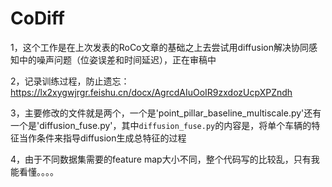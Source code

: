 # CoDiff

1，这个工作是在上次发表的RoCo文章的基础之上去尝试用diffusion解决协同感知中的噪声问题（位姿误差和时间延迟），正在审稿中

2，记录训练过程，防止遗忘：
https://lx2xygwjrgr.feishu.cn/docx/AgrcdAIuOoIR9zxdozUcpXPZndh

3，主要修改的文件就是两个，一个是'point_pillar_baseline_multiscale.py'还有一个是'diffusion_fuse.py'，其中`diffusion_fuse.py`的内容是，将单个车辆的特征当作条件来指导diffusion生成总特征的过程

4，由于不同数据集需要的feature map大小不同，整个代码写的比较乱，只有我能看懂。。。。
